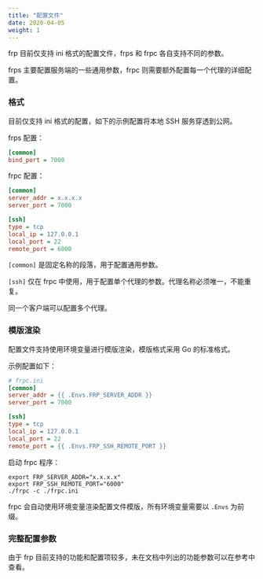 ```yaml
---
title: "配置文件"
date: 2020-04-05
weight: 1
---
```


frp 目前仅支持 ini 格式的配置文件，frps 和 frpc 各自支持不同的参数。

frps 主要配置服务端的一些通用参数，frpc 则需要额外配置每一个代理的详细配置。

### 格式

目前仅支持 ini 格式的配置，如下的示例配置将本地 SSH 服务穿透到公网。

frps 配置：

```ini
[common]
bind_port = 7000
```

frpc 配置：

```ini
[common]
server_addr = x.x.x.x
server_port = 7000

[ssh]
type = tcp
local_ip = 127.0.0.1
local_port = 22
remote_port = 6000
```

`[common]` 是固定名称的段落，用于配置通用参数。

`[ssh]` 仅在 frpc 中使用，用于配置单个代理的参数。代理名称必须唯一，不能重复。

同一个客户端可以配置多个代理。

### 模版渲染

配置文件支持使用环境变量进行模版渲染，模版格式采用 Go 的标准格式。

示例配置如下：

```ini
# frpc.ini
[common]
server_addr = {{ .Envs.FRP_SERVER_ADDR }}
server_port = 7000

[ssh]
type = tcp
local_ip = 127.0.0.1
local_port = 22
remote_port = {{ .Envs.FRP_SSH_REMOTE_PORT }}
```

启动 frpc 程序：

```
export FRP_SERVER_ADDR="x.x.x.x"
export FRP_SSH_REMOTE_PORT="6000"
./frpc -c ./frpc.ini
```

frpc 会自动使用环境变量渲染配置文件模版，所有环境变量需要以 `.Envs` 为前缀。

### 完整配置参数

由于 frp 目前支持的功能和配置项较多，未在文档中列出的功能参数可以在参考中查看。
